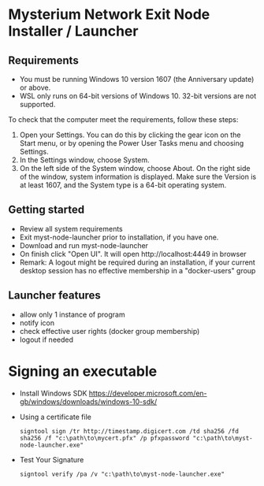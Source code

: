 # Mysterium Network Exit Node Installer / Launcher

## Requirements
* You must be running Windows 10 version 1607 (the Anniversary update) or above.
* WSL only runs on 64-bit versions of Windows 10. 32-bit versions are not supported.

To check that the computer meet the requirements, follow these steps:

1. Open your Settings. You can do this by clicking the gear icon on the Start menu, or by opening the Power User Tasks menu and choosing Settings.
1. In the Settings window, choose System.
2. On the left side of the System window, choose About.
On the right side of the window, system information is displayed. Make sure the Version is at least 1607, and the System type is a 64-bit operating system.

## Getting started
* Review all system requirements
* Exit myst-node-launcher prior to installation, if you have one.
* Download and run myst-node-launcher
* On finish click "Open UI". It will open http://localhost:4449 in browser
* Remark: A logout might be required during an installation, if your current desktop session has no effective membership in a "docker-users" group


## Launcher features
- allow only 1 instance of program
- notify icon
- check effective user rights (docker group membership)
- logout if needed

# Signing an executable
* Install Windows SDK https://developer.microsoft.com/en-gb/windows/downloads/windows-10-sdk/
* Using a certificate file
  
  `signtool sign /tr http://timestamp.digicert.com /td sha256 /fd sha256 /f "c:\path\to\mycert.pfx" /p pfxpassword "c:\path\to\myst-node-launcher.exe"`
* Test Your Signature

  `signtool verify /pa /v "c:\path\to\myst-node-launcher.exe"`
  